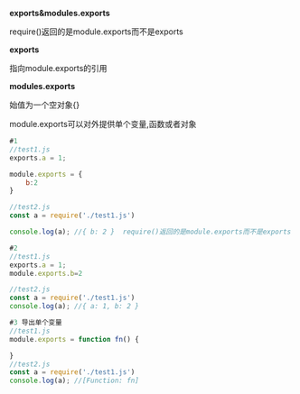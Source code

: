 **exports&modules.exports**

require()返回的是module.exports而不是exports

**exports**

指向module.exports的引用

**modules.exports**

始值为一个空对象{}

module.exports可以对外提供单个变量,函数或者对象

```js
#1
//test1.js
exports.a = 1;

module.exports = {
    b:2
}

//test2.js
const a = require('./test1.js')

console.log(a); //{ b: 2 }  require()返回的是module.exports而不是exports

#2
//test1.js
exports.a = 1;
module.exports.b=2

//test2.js
const a = require('./test1.js')
console.log(a); //{ a: 1, b: 2 }

#3 导出单个变量
//test1.js
module.exports = function fn() {

}
//test2.js
const a = require('./test1.js')
console.log(a); //[Function: fn]



```


